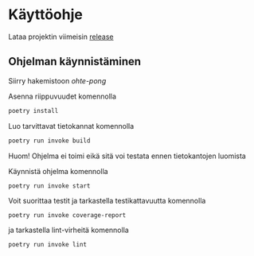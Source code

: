 # Käyttöohje

Lataa projektin viimeisin [release](https://github.com/cianci0/ot-harjoitustyo/releases)

## Ohjelman käynnistäminen

Siirry hakemistoon <em>ohte-pong</em>

Asenna riippuvuudet komennolla

```bash
poetry install
```

Luo tarvittavat tietokannat komennolla

```bash
poetry run invoke build
```
Huom! Ohjelma ei toimi eikä sitä voi testata ennen tietokantojen luomista

Käynnistä ohjelma komennolla

```
poetry run invoke start
```

Voit suorittaa testit ja tarkastella testikattavuutta komennolla

```
poetry run invoke coverage-report
```

ja tarkastella lint-virheitä komennolla

```
poetry run invoke lint
```
